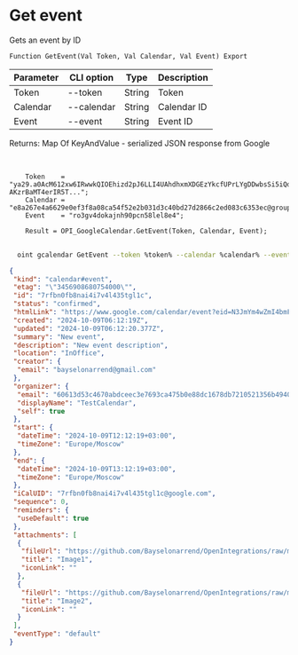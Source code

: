 ﻿---
sidebar_position: 3
---

# Get event
 Gets an event by ID



`Function GetEvent(Val Token, Val Calendar, Val Event) Export`

  | Parameter | CLI option | Type | Description |
  |-|-|-|-|
  | Token | --token | String | Token |
  | Calendar | --calendar | String | Calendar ID |
  | Event | --event | String | Event ID |

  
  Returns:  Map Of KeyAndValue - serialized JSON response from Google

<br/>




```bsl title="Code example"
    Token    = "ya29.a0AcM612xw6IRwwkQIOEhizd2pJ6LLI4UAhdhxmXDGEzYkcfUPrLYgDDwbsSi5iQdc78WPs_1_Qor5KipuV6mAIvr6z-AKzrBaMT4erIR5T...";
    Calendar = "e8a267e4a6629e0ef3f8a08ca54f52e2b031d3c40bd27d2866c2ed083c6353ec@group.calendar.google.com";
    Event    = "ro3gv4dokajnh90pcn58lel8e4";

    Result = OPI_GoogleCalendar.GetEvent(Token, Calendar, Event);
```



```sh title="CLI command example"
    
  oint gcalendar GetEvent --token %token% --calendar %calendar% --event %event%

```

```json title="Result"
{
 "kind": "calendar#event",
 "etag": "\"3456908680754000\"",
 "id": "7rfbn0fb8nai4i7v4l435tgl1c",
 "status": "confirmed",
 "htmlLink": "https://www.google.com/calendar/event?eid=N3JmYm4wZmI4bmFpNGk3djRsNDM1dGdsMWMgNjA2MTNkNTNjNDY3MGFiZGNlZWMzZTc2OTNjYTQ3NWIwZTg4ZGMxNjc4ZGI3MjEwNTIxMzU2YjQ5NDBhNjE0OEBn",
 "created": "2024-10-09T06:12:19Z",
 "updated": "2024-10-09T06:12:20.377Z",
 "summary": "New event",
 "description": "New event description",
 "location": "InOffice",
 "creator": {
  "email": "bayselonarrend@gmail.com"
 },
 "organizer": {
  "email": "60613d53c4670abdceec3e7693ca475b0e88dc1678db7210521356b4940a6148@group.calendar.google.com",
  "displayName": "TestCalendar",
  "self": true
 },
 "start": {
  "dateTime": "2024-10-09T12:12:19+03:00",
  "timeZone": "Europe/Moscow"
 },
 "end": {
  "dateTime": "2024-10-09T13:12:19+03:00",
  "timeZone": "Europe/Moscow"
 },
 "iCalUID": "7rfbn0fb8nai4i7v4l435tgl1c@google.com",
 "sequence": 0,
 "reminders": {
  "useDefault": true
 },
 "attachments": [
  {
   "fileUrl": "https://github.com/Bayselonarrend/OpenIntegrations/raw/main/service/test_data/picture.jpg",
   "title": "Image1",
   "iconLink": ""
  },
  {
   "fileUrl": "https://github.com/Bayselonarrend/OpenIntegrations/raw/main/service/test_data/picture2.jpg",
   "title": "Image2",
   "iconLink": ""
  }
 ],
 "eventType": "default"
}
```
